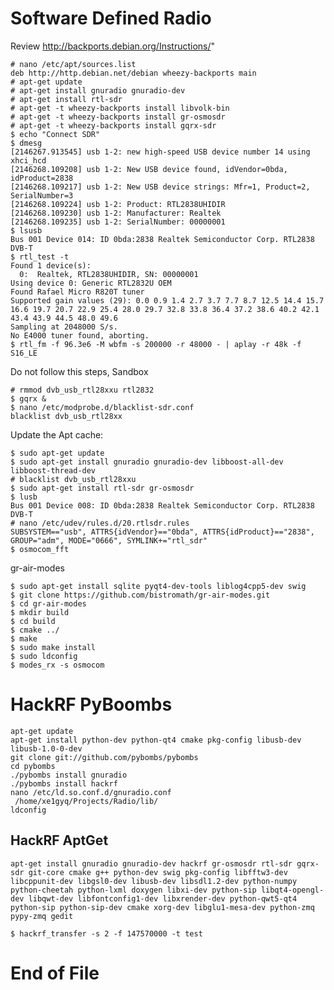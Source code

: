 # Software Defined Radio

Review http://backports.debian.org/Instructions/"

    # nano /etc/apt/sources.list
    deb http://http.debian.net/debian wheezy-backports main
    # apt-get update
    # apt-get install gnuradio gnuradio-dev
    # apt-get install rtl-sdr
    # apt-get -t wheezy-backports install libvolk-bin
    # apt-get -t wheezy-backports install gr-osmosdr
    # apt-get -t wheezy-backports install gqrx-sdr
    $ echo "Connect SDR"
    $ dmesg
    [2146267.913545] usb 1-2: new high-speed USB device number 14 using xhci_hcd
    [2146268.109208] usb 1-2: New USB device found, idVendor=0bda, idProduct=2838
    [2146268.109217] usb 1-2: New USB device strings: Mfr=1, Product=2, SerialNumber=3
    [2146268.109224] usb 1-2: Product: RTL2838UHIDIR
    [2146268.109230] usb 1-2: Manufacturer: Realtek
    [2146268.109235] usb 1-2: SerialNumber: 00000001
    $ lsusb
    Bus 001 Device 014: ID 0bda:2838 Realtek Semiconductor Corp. RTL2838 DVB-T
    $ rtl_test -t
    Found 1 device(s):
      0:  Realtek, RTL2838UHIDIR, SN: 00000001
    Using device 0: Generic RTL2832U OEM
    Found Rafael Micro R820T tuner
    Supported gain values (29): 0.0 0.9 1.4 2.7 3.7 7.7 8.7 12.5 14.4 15.7 16.6 19.7 20.7 22.9 25.4 28.0 29.7 32.8 33.8 36.4 37.2 38.6 40.2 42.1 43.4 43.9 44.5 48.0 49.6 
    Sampling at 2048000 S/s.
    No E4000 tuner found, aborting.
    $ rtl_fm -f 96.3e6 -M wbfm -s 200000 -r 48000 - | aplay -r 48k -f S16_LE

Do not follow this steps, Sandbox

    # rmmod dvb_usb_rtl28xxu rtl2832
    $ gqrx &
    $ nano /etc/modprobe.d/blacklist-sdr.conf
    blacklist dvb_usb_rtl28xx

Update the Apt cache:

    $ sudo apt-get update
    $ sudo apt-get install gnuradio gnuradio-dev libboost-all-dev libboost-thread-dev
    # blacklist dvb_usb_rtl28xxu
    $ sudo apt-get install rtl-sdr gr-osmosdr
    $ lusb
    Bus 001 Device 008: ID 0bda:2838 Realtek Semiconductor Corp. RTL2838 DVB-T
    # nano /etc/udev/rules.d/20.rtlsdr.rules
    SUBSYSTEM=="usb", ATTRS{idVendor}=="0bda", ATTRS{idProduct}=="2838", GROUP="adm", MODE="0666", SYMLINK+="rtl_sdr"
    $ osmocom_fft

gr-air-modes

    $ sudo apt-get install sqlite pyqt4-dev-tools liblog4cpp5-dev swig
    $ git clone https://github.com/bistromath/gr-air-modes.git
    $ cd gr-air-modes
    $ mkdir build
    $ cd build
    $ cmake ../
    $ make
    $ sudo make install
    $ sudo ldconfig
    $ modes_rx -s osmocom

# HackRF PyBoombs

    apt-get update
    apt-get install python-dev python-qt4 cmake pkg-config libusb-dev libusb-1.0-0-dev
    git clone git://github.com/pybombs/pybombs
    cd pybombs
    ./pybombs install gnuradio
    ./pybombs install hackrf
    nano /etc/ld.so.conf.d/gnuradio.conf
     /home/xe1gyq/Projects/Radio/lib/
    ldconfig

## HackRF AptGet

    apt-get install gnuradio gnuradio-dev hackrf gr-osmosdr rtl-sdr gqrx-sdr git-core cmake g++ python-dev swig pkg-config libfftw3-dev libcppunit-dev libgsl0-dev libusb-dev libsdl1.2-dev python-numpy python-cheetah python-lxml doxygen libxi-dev python-sip libqt4-opengl-dev libqwt-dev libfontconfig1-dev libxrender-dev python-qwt5-qt4 python-sip python-sip-dev cmake xorg-dev libglu1-mesa-dev python-zmq pypy-zmq gedit

    $ hackrf_transfer -s 2 -f 147570000 -t test

# End of File



